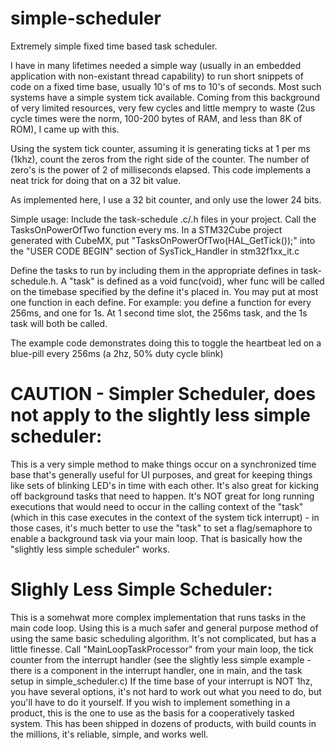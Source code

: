 # simple-scheduler
Extremely simple fixed time based task scheduler.

I have in many lifetimes needed a simple way (usually in an embedded application with non-existant thread capability) to run short snippets of code on a fixed time base, usually 10's of ms to 10's of seconds.  Most such systems have a simple system tick available.  Coming from this background of very limited resources, very few cycles and little mempry to waste (2us cycle times were the norm, 100-200 bytes of RAM, and less than 8K of ROM), I came up with this.

Using the system tick counter, assuming it is generating ticks at 1 per ms (1khz), count the zeros from the right side of the counter.  The number of zero's is the power of 2 of milliseconds elapsed.  This code implements a neat trick for doing that on a 32 bit value.

As implemented here, I use a 32 bit counter, and only use the lower 24 bits.

Simple usage:
Include the task-schedule .c/.h files in your project.  Call the TasksOnPowerOfTwo function every ms.
In a STM32Cube project generated with CubeMX, put "TasksOnPowerOfTwo(HAL_GetTick());" into the "USER CODE BEGIN" section of SysTick_Handler in stm32f1xx_it.c

Define the tasks to run by including them in the appropriate defines in task-schedule.h.  A "task" is defined as a void func(void), wher func will be called on the timebase specified by the define it's placed in.  You may put at most one function in each define.  For example: you define a function for every 256ms, and one for 1s.  At 1 second time slot, the 256ms task, and the 1s task will both be called.

The example code demonstrates doing this to toggle the heartbeat led on a blue-pill every 256ms (a 2hz, 50% duty cycle blink)

# CAUTION - Simpler Scheduler, does not apply to the slightly less simple scheduler:
This is a very simple method to make things occur on a synchronized time base that's generally useful for UI purposes, and great for keeping things like sets of blinking LED's in time with each other.  It's also great for kicking off background tasks that need to happen.  It's NOT great for long running executions that would need to occur in the calling context of the "task" (which in this case executes in the context of the system tick interrupt) - in those cases, it's much better to use the "task" to set a flag/semaphore to enable a background task via your main loop. That is basically how the "slightly less simple scheduler" works.


# Slighly Less Simple Scheduler:
This is a somehwat more complex implementation that runs tasks in the main code loop.  Using this is a much safer and general purpose method of using the same basic scheduling algorithm.  It's not complicated, but has a little finesse. Call "MainLoopTaskProcessor" from your main loop, the tick counter from the interrupt handler (see the slightly less simple example - there is a component in the interrupt handler, one in main, and the task setup in simple_scheduler.c) If the time base of your interrupt is NOT 1hz, you have several options, it's not hard to work out what you need to do, but you'll have to do it yourself. If you wish to implement something in a product, this is the one to use as the basis for a cooperatively tasked system.  This has been shipped in dozens of products, with build counts in the millions, it's reliable, simple, and works well.

